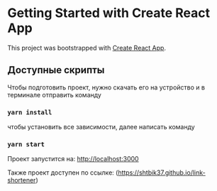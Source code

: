 # Getting Started with Create React App

This project was bootstrapped with [Create React App](https://github.com/facebook/create-react-app).

## Доступные скрипты

Чтобы подготовить проект, нужно скачать его на устройство и в терминале отправить команду

### `yarn install`

чтобы установить все зависимости, далее написать команду 

### `yarn start`

Проект запустится на:
[http://localhost:3000](http://localhost:3000)

Также проект доступен по ссылке: 
(https://shtbik37.github.io/link-shortener)
